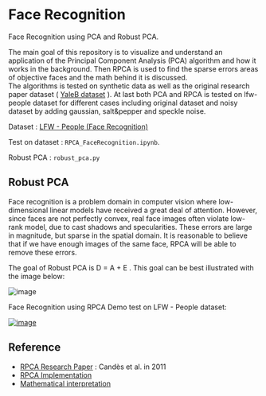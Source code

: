 # Face Recognition
Face Recognition using PCA and Robust PCA. 


The main goal of this repository is to visualize and understand an application of the Principal Component Analysis (PCA) algorithm and how it works in the background. Then RPCA is used to find the sparse errors areas of objective faces and the math behind it is discussed.  
The algorithms is tested on synthetic data as well as the original research paper dataset ( [YaleB dataset](https://www.kaggle.com/datasets/olgabelitskaya/yale-face-database) ). At last both PCA  and RPCA is tested on lfw-people dataset for different cases including original dataset and noisy dataset by adding gaussian, salt&pepper and speckle noise.


Dataset : [LFW - People (Face Recognition)](https://www.kaggle.com/datasets/atulanandjha/lfwpeople)

Test on dataset : `RPCA_FaceRecognition.ipynb`. 

Robust PCA : `robust_pca.py`




## Robust PCA
Face recognition is a problem domain in computer vision where low-dimensional linear models have received a great deal of attention. However, since faces are not perfectly convex, real face images often violate low-rank model, due to cast shadows and specularities. These errors are large in magnitude, but sparse in the spatial domain. It is reasonable to believe that if we have enough images of the same face, RPCA  will be able to remove these errors.  


The goal of Robust PCA is D = A + E . This goal can be best illustrated with the image below:  

![image](https://kojinoshiba.com/assets/images/2018-05-27-robust-pca/robust_pca.png) 


Face Recognition using RPCA Demo test on LFW - People dataset:  

[![image](https://www.linkpicture.com/q/download3_1.png)](https://www.linkpicture.com/view.php?img=LPic63dd698bbe49b1061729209)





## Reference 

- [RPCA Research Paper](https://arxiv.org/pdf/0912.3599.pdf) : Candès et al. in 2011
- [RPCA Implementation](https://github.com/dganguli/robust-pca)
- [Mathematical interpretation](https://kojinoshiba.com/pca/)











